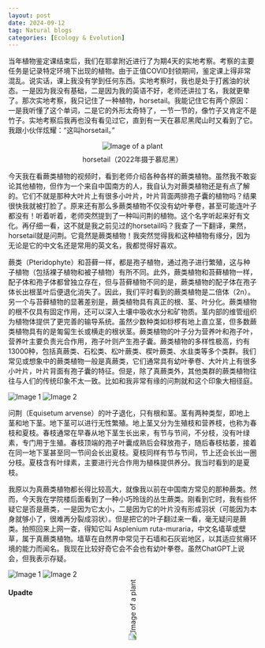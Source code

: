 ```yaml
---
layout: post
date: 2024-09-12
tag: Natural blogs
categories: [Ecology & Evolution]
---
```



当年植物鉴定课结束后，我们在耶拿附近进行了为期4天的实地考察。考察的主要任务是记录特定环境下出现的植物。由于正值COVID封锁期间，鉴定课上得非常混乱。说实话，课上我没有学到任何东西。实地考察时，我也是处于打酱油的状态。一是因为我没有基础，二是因为我的英语不好，老师还讲拉丁名，我就更晕了。那次实地考察，我只记住了一种植物，horsetail。我能记住它有两个原因：一是我听懂了这个单词，二是它的外形太奇特了，一节一节的，像竹子又肯定不是竹子。实地考察后我再也没有看见过它，直到有一天在慕尼黑爬山时又看到了它。我跟小伙伴炫耀：“这叫horsetail。”
<!--more-->
<figure style="display: flex; flex-direction: column; align-items: center; max-width: 50%; margin: 0 auto;">
  <img src="/assets/img/问荆.jpeg" alt="Image of a plant">
  <figcaption style="text-align: center; margin-top: 8px;">horsetail（2022年摄于慕尼黑）</figcaption>
</figure>

<p></p>

今天我在看蕨类植物的视频时，看到老师介绍各种各样的蕨类植物。虽然我不敢妄论其他植物，但作为一个来自中国南方的人，我自认为对蕨类植物还是有点了解的。它们不就是那种大叶片上有很多小叶片，叶片背面两排孢子囊的植物吗？结果很快我就被打脸了。原来还有那么多蕨类植物不仅没有幼叶拳卷，甚至可能连叶子都没有！听着听着，老师突然提到了一种叫问荆的植物。这个名字听起来好有文化。再仔细一看，这不就是我之前见过的horsetail吗？我查了一下翻译，果然，horsetail就是问荆。它竟然是蕨类植物！我突然觉得我和这种植物有缘分，因为无论是它的中文名还是常用的英文名，我都觉得好喜欢。

蕨类（Pteridophyte）和苔藓一样，都是孢子植物，通过孢子进行繁殖，这与种子植物（包括裸子植物和被子植物）有所不同。此外，蕨类植物和苔藓植物一样，配子体和孢子体都曾独立存在，但与苔藓植物不同的是，蕨类植物的配子体在孢子体长出根茎叶后便退化消失了。因此，我们平时看到的蕨类植物是二倍体（2n）。另一个与苔藓植物的显著差别是，蕨类植物具有真正的根、茎、叶分化。蕨类植物的根不仅具有固定作用，还可以深入土壤中吸收水分和矿物质。茎内部的维管组织为植物体提供了更完善的输导系统。虽然少数种类如桫椤有地上直立茎，但多数蕨类植物具有的是匍匐生长或横走的根状茎。蕨类植物的叶子分为营养叶和孢子叶，营养叶主要负责光合作用，孢子叶则产生孢子囊。蕨类植物的多样性极高，约有13000种，包括真蕨类、石松类、松叶蕨类、楔叶蕨类、水韭类等多个类群。我们常见或想象中的蕨类植物一般是真蕨类，它们通常具有幼叶拳卷、大叶片上有很多小叶片，叶片背面有孢子囊的特征。但是，除了真蕨类外，其他类群的蕨类植物往往与人们的传统印象不太一致。比如和我非常有缘的问荆就和这个印象大相径庭。

<div class="image-row">
  <img src="/assets/img/蕨类.png" alt="Image 1" class="image">
  <img src="/assets/img/幼叶拳卷.jpeg" alt="Image 2" class="image">
</div>


问荆（Equisetum arvense）的叶子退化，只有根和茎。茎有两种类型，即地上茎和地下茎。地下茎可以进行无性繁殖。地上茎又分为生殖枝和营养枝，也称为春枝和夏枝。春枝通常在早春从地下茎生长出来，有节与节间，不分枝，没有叶绿素，专门用于生殖。春枝顶端的孢子叶囊成熟后会释放孢子，随后春枝枯萎，接着在同一地下茎甚至同一节间会长出夏枝。夏枝同样有节与节间，节上还会长出一圈分枝。夏枝含有叶绿素，主要进行光合作用为植株提供养分。我当时看到的是夏枝。

我原以为真蕨类植物都长得比较高大，就像我以前在中国南方常见的那种蕨类。然而，今天我在学院楼后面看到了一种小巧玲珑的丛生蕨类。刚看到它时，我有些怀疑它是否是蕨类，一是因为它太小，二是因为它的叶片没有形成羽状（可能因为本身就够小了，很难再分裂成羽状）。但是把它的叶子翻过来一看，毫无疑问是蕨类。拍照回来上网一查，得知它叫 Asplenium ruta-muraria，中文名墙草或壁草，属于真蕨类植物。墙草在自然界中常见于石墙和石灰岩地区，以其适应贫瘠环境的能力而闻名。我现在比较好奇它会不会也有幼叶拳卷。虽然ChatGPT上说会，但我表示存疑。

<div class="image-row">
  <img src="/assets/img/小蕨类1.jpeg" alt="Image 1" class="image">
  <img src="/assets/img/小蕨类2.jpeg" alt="Image 2" class="image">
</div>

#### Upadte
<figure style="display: flex; flex-direction: column; align-items: center; max-width: 40%; margin: 0 auto;">
  <img src="/assets/img/春节蕨类.jpeg" alt="Image of a plant" style="display: block; max-width: 100%; height: auto; transform: rotate(-90deg);">
</figure>


